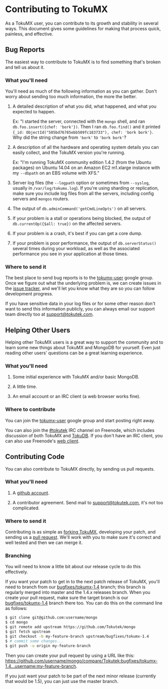 Contributing to TokuMX
======================

As a TokuMX user, you can contribute to its growth and stability in several ways.  This document
gives some guidelines for making that process quick, painless, and effective.

Bug Reports
-----------

The easiest way to contribute to TokuMX is to find something that's broken and tell us about it.

### What you'll need ###

You'll need as much of the following information as you can gather.  Don't worry about sending too
much information, the more the better.

1. A detailed description of what you did, what happened, and what you expected to happen.

   Ex: "I started the server, connected with the `mongo` shell, and ran `db.foo.insert({chef:
   'bork'})`.  Then I ran `db.foo.find()` and it printed `{_id:
   ObjectId("505bd76785ebb509fc183733"), chef: 'bork bork'}`.  Why did the string change from
   `'bork'` to `'bork bork'`?

2. A description of all the hardware and operating system details you can easily collect, and the
   TokuMX version you're running.

   Ex: "I'm running TokuMX community edition 1.4.2 (from the Ubuntu packages) on Ubuntu 14.04 on an
   Amazon EC2 m1.xlarge instance with my `--dbpath` on an EBS volume with XFS."

3. Server log files (the `--logpath` option or sometimes from `--syslog`, usually in
   `/var/log/tokumx.log`).  If you're using sharding or replication, make sure you include log files
   from all the servers, including config servers and `mongos` routers.

4. The output of `db.adminCommand('getCmdLineOpts')` on all servers.

5. If your problem is a stall or operations being blocked, the output of `db.currentOp({$all:
   true})` on the affected servers.

6. If your problem is a crash, it's best if you can get a core dump.

7. If your problem is poor performance, the output of `db.serverStatus()` several times during your
   workload, as well as the associated performance you see in your application at those times.

### Where to send it ###

The best place to send bug reports is to the [tokumx-user][tokumx-user] google group.  Once we
figure out what the underlying problem is, we can create issues in the [issue tracker][jira], and
we'll let you know what they are so you can follow development progress.

If you have sensitive data in your log files or for some other reason don't want to send this
information publicly, you can always email our support team directly too at <support@tokutek.com>.

Helping Other Users
-------------------

Helping other TokuMX users is a great way to support the community and to learn some new things
about TokuMX and MongoDB for yourself.  Even just reading other users' questions can be a great
learning experience.

### What you'll need ###

1. Some initial experience with TokuMX and/or basic MongoDB.

2. A little time.

3. An email account or an IRC client (a web browser works fine).

### Where to contribute ###

You can join the [tokumx-user][tokumx-user] google group and start posting right away.

You can also join the [#tokutek][tokutek-irc] IRC channel on Freenode, which includes discussion of
both TokuMX and [TokuDB][tokudb].  If you don't have an IRC client, you can also use Freenode's
[web client][tokutek-irc].

Contributing Code
-----------------

You can also contribute to TokuMX directly, by sending us pull requests.

### What you'll need ###

1. A [github account][github-account].

2. A contributor agreement.  Send mail to <support@tokutek.com>, it's not too complicated.

### Where to send it ###

Contributing is as simple as [forking TokuMX][fork-tokumx], developing your patch, and sending us a
[pull request][pull-request].  We'll work with you to make sure it's correct and well tested and
then we can merge it.

### Branching ###

You will need to know a little bit about our release cycle to do this effectively.

If you want your patch to get in to the next patch release of TokuMX, you'll need to branch from our
[bugfixes/tokumx-1.4][bugfixes-14] branch; this branch is regularly merged into master and the 1.4.x
releases branch.  When you create your pull request, make sure the target branch is our
[bugfixes/tokumx-1.4][bugfixes-14] branch there too.  You can do this on the command line as
follows:

```sh
$ git clone git@github.com:username/mongo
$ cd mongo
$ git remote add upstream https://github.com/Tokutek/mongo
$ git fetch upstream
$ git checkout -b my-feature-branch upstream/bugfixes/tokumx-1.4
$ # commit some changes...
$ git push -u origin my-feature-branch
```

Then you can create your pull request by using a URL like this:
<https://github.com/username/mongo/compare/Tokutek:bugfixes/tokumx-1.4...username:my-feature-branch>.

If you just want your patch to be part of the next minor release (currently that would be 1.5), you
can just use the master branch.

[bugfixes-14]: https://github.com/Tokutek/mongo/tree/bugfixes/tokumx-1.4
[fork-tokumx]: https://github.com/Tokutek/mongo/fork
[github-account]: https://github.com/signup/free
[jira]: https://tokutek.atlassian.net/browse/MX/
[pull-request]: https://github.com/Tokutek/mongo/compare/
[tokudb]: http://www.tokutek.com/products/tokudb-for-mysql/
[tokumx-user]: https://groups.google.com/forum/#!forum/tokumx-user
[tokutek-irc]: http://webchat.freenode.net/?channels=tokutek
